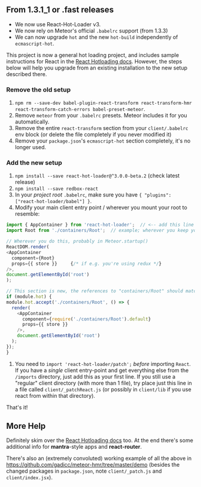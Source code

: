 ## From 1.3.1_1 or .fast releases

* We now use React-Hot-Loader v3.
* We now rely on Meteor's official `.babelrc` support (from 1.3.3)
* We can now upgrade `hot` and the new `hot-build` independently of `ecmascript-hot`.

This project is now a general hot loading project, and includes sample instructions
for React in the [React Hotloading docs](./React_Hotloading.md).  However, the steps
below will help you upgrade from an existing installation to the new setup described
there.

### Remove the old setup

1. `npm rm --save-dev babel-plugin-react-transform react-transform-hmr react-transform-catch-errors babel-preset-meteor`.
1. Remove `meteor` from your `.babelrc` presets.  Meteor includes it for you automatically.
1. Remove the entire `react-transform` section from your `client/.babelrc` env block (or delete the file completely if you never modified it)
1. Remove your `package.json`'s `ecmascript-hot` section completely, it's no longer used.

### Add the new setup

1. `npm install --save react-hot-loader@^3.0.0-beta.2` (check latest release)
1. `npm install --save redbox-react`
1. In your *project root* `.babelrc`, make sure you have `{ "plugins": ["react-hot-loader/babel"] }`.
1. Modify your main client entry point / wherever you mount your root to resemble:

  ```js
import { AppContainer } from 'react-hot-loader';  // <-- add this line
import Root from './containers/Root';  // example; wherever you keep your main component

// Wherever you do this, probably in Meteor.startup()
ReactDOM.render(
  <AppContainer
    component={Root}
    props={{ store }}     {/* if e.g. you're using redux */}
  />,
  document.getElementById('root')
);

// This section is new, the references to "containers/Root" should match your import statement
if (module.hot) {
  module.hot.accept('./containers/Root', () => {
    render(
      <AppContainer
        component={require('./containers/Root').default}
        props={{ store }}
      />,
      document.getElementById('root')
    );
  });
}
```

1. You need to `import 'react-hot-loader/patch';` *before* importing `React`.  If you have a *single* client entry-point and get everything else from the `/imports` directory, just add this as your first line.  If you still use a "regular" client directory (with more than 1 file), try place just this line in a file called `client/_patchReact.js` (or possibly in `client/lib` if you use react from within that directory).

That's it!

## More Help

Definitely skim over the [React Hotloading docs](./React_Hotloading.md) too.  At the end there's some additional info for **mantra**-style apps and **react-router**.

There's also an (extremely convoluted) working example of all the above in https://github.com/gadicc/meteor-hmr/tree/master/demo (besides the changed packages in `package.json`, note `client/_patch.js` and `client/index.jsx`).